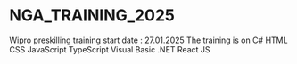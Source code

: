 # NGA_TRAINING_2025
Wipro preskilling training start date : 27.01.2025
The training is on 
C#
HTML
CSS
JavaScript 
TypeScript
Visual Basic .NET
React JS
